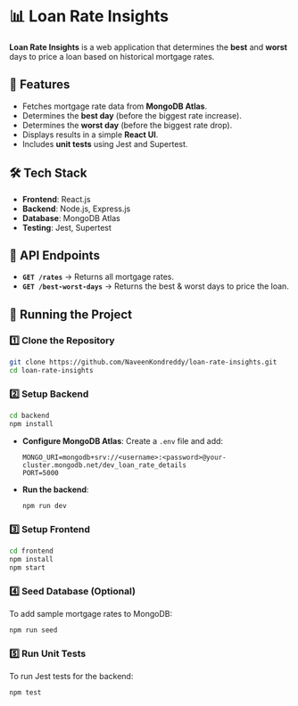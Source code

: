 # 📊 Loan Rate Insights

**Loan Rate Insights** is a web application that determines the **best** and **worst** days to price a loan based on historical mortgage rates.

## 🚀 Features
- Fetches mortgage rate data from **MongoDB Atlas**.
- Determines the **best day** (before the biggest rate increase).
- Determines the **worst day** (before the biggest rate drop).
- Displays results in a simple **React UI**.
- Includes **unit tests** using Jest and Supertest.

## 🛠️ Tech Stack
- **Frontend**: React.js
- **Backend**: Node.js, Express.js
- **Database**: MongoDB Atlas
- **Testing**: Jest, Supertest

## 📌 API Endpoints
- **`GET /rates`** → Returns all mortgage rates.
- **`GET /best-worst-days`** → Returns the best & worst days to price the loan.

## 🚀 Running the Project

### 1️⃣ Clone the Repository
```sh
git clone https://github.com/NaveenKondreddy/loan-rate-insights.git
cd loan-rate-insights
```

### 2️⃣ Setup Backend
```sh
cd backend
npm install
```
- **Configure MongoDB Atlas**: Create a `.env` file and add:
  ```
  MONGO_URI=mongodb+srv://<username>:<password>@your-cluster.mongodb.net/dev_loan_rate_details
  PORT=5000
  ```

- **Run the backend**:
  ```sh
  npm run dev
  ```

### 3️⃣ Setup Frontend
```sh
cd frontend
npm install
npm start
```

### 4️⃣ Seed Database (Optional)
To add sample mortgage rates to MongoDB:
```sh
npm run seed
```

### 5️⃣ Run Unit Tests
To run Jest tests for the backend:
```sh
npm test
```

